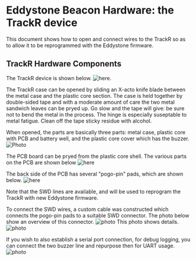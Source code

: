 # Eddystone Beacon Hardware: the TrackR device 

This document shows how to open and connect wires to the TrackR so as to allow it to be reprogrammed with the Eddystone firmware.

## TrackR Hardware Components
The TrackR device is shown below. ![here](https://github.com/foldedtoad/trackr/blob/master/images/trackr_whole_device.jpg).

The TrackR case can be opened by sliding an X-acto knife blade between the metal case and the plastic core section.  The case is held together by double-sided tape and with a moderate amount of care the two metal sandwich leaves can be pryed up.
Go slow and the tape will give: be sure not to bend the metal in the process.  The hinge is especially suseptable to metal fatigue. Clean off the tape sticky residue with alcohol.

When opened, the parts are basically three parts: metal case, plastic core with PCB and battery well, and the plastic core cover which has the buzzer.  
![Photo](https://github.com/foldedtoad/trackr/blob/master/images/trackr_all_parts.jpg) 

The PCB board can be pryed from the plastic core shell.  The various parts on the PCB are shown below ![here](https://github.com/foldedtoad/trackr/blob/master/images/trackr_board_front.jpg)

The back side of the PCB has several "pogo-pin" pads, which are shown below. 
![here](https://github.com/foldedtoad/trackr/blob/master/images/trackr_board_back.jpg)

Note that the SWD lines are available, and will be used to reprogram the TrackR with new Eddystone firmware.

To connect the SWD wires, a custom cable was constructed which connects the pogo-pin pads to a suitable SWD connector.
The photo below show an overview of this connector. 
![photo](https://github.com/foldedtoad/trackr/blob/master/images/TrackR_SWD_connection_overview.JPG)
This photo shows details. 
![photo](https://github.com/foldedtoad/trackr/blob/master/images/TrackR_SWD_connection_close_up.JPG)

If you wish to also establish a serial port connection, for debug logging, you can connect the two buzzer line and repurpose then for UART usage. 
![photo](https://github.com/foldedtoad/trackr/blob/master/images/trackr_with_console_uart.JPG)
